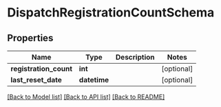 # DispatchRegistrationCountSchema

## Properties
Name | Type | Description | Notes
------------ | ------------- | ------------- | -------------
**registration_count** | **int** |  | [optional] 
**last_reset_date** | **datetime** |  | [optional] 

[[Back to Model list]](../README.md#documentation-for-models) [[Back to API list]](../README.md#documentation-for-api-endpoints) [[Back to README]](../README.md)

